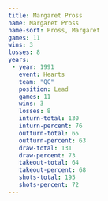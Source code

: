 ```yaml
---
title: Margaret Pross
name: Margaret Pross
name-sort: Pross, Margaret
games: 11
wins: 3
losses: 8
years:
 - year: 1991
   event: Hearts
   team: "QC"
   position: Lead
   games: 11
   wins: 3
   losses: 8
   inturn-total: 130
   inturn-percent: 76
   outturn-total: 65
   outturn-percent: 63
   draw-total: 131
   draw-percent: 73
   takeout-total: 64
   takeout-percent: 68
   shots-total: 195
   shots-percent: 72
---
```


